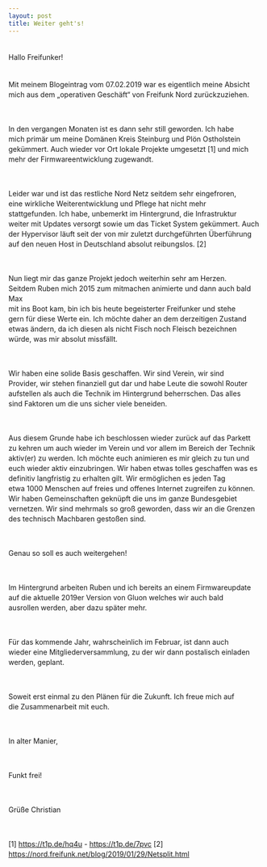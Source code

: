 ```yaml
---
layout: post
title: Weiter geht's!
---
```

<div style="line-height: 20px;white-space: pre-wrap;">
Hallo Freifunker!

Mit meinem Blogeintrag vom 07.02.2019 war es eigentlich meine Absicht mich aus dem „operativen Geschäft“ von Freifunk Nord zurückzuziehen.

In den vergangen Monaten ist es dann sehr still geworden. Ich habe mich primär um meine Domänen Kreis Steinburg und Plön Ostholstein gekümmert. Auch wieder vor Ort lokale Projekte umgesetzt [1]  und mich mehr der Firmwareentwicklung zugewandt.

Leider war und ist das restliche Nord Netz seitdem sehr eingefroren, eine wirkliche Weiterentwicklung und Pflege hat nicht mehr stattgefunden. Ich habe, unbemerkt im Hintergrund, die Infrastruktur weiter mit Updates versorgt sowie um das Ticket System gekümmert. Auch der Hypervisor läuft seit der von mir zuletzt durchgeführten Überführung auf den neuen Host in Deutschland absolut reibungslos. [2]

Nun liegt mir das ganze Projekt jedoch weiterhin sehr am Herzen. Seitdem Ruben mich 2015 zum mitmachen animierte und dann auch bald Max mit ins Boot kam, bin ich bis heute begeisterter Freifunker und stehe gern für diese Werte ein. Ich möchte daher an dem derzeitigen Zustand etwas ändern, da ich diesen als nicht Fisch noch Fleisch bezeichnen würde, was mir absolut missfällt.

Wir haben eine solide Basis geschaffen. Wir sind Verein, wir sind Provider, wir stehen finanziell gut dar und habe Leute die sowohl Router aufstellen als auch die Technik im Hintergrund beherrschen. Das alles sind Faktoren um die uns sicher viele beneiden.  

Aus diesem Grunde habe ich beschlossen wieder zurück auf das Parkett zu kehren um auch wieder im Verein und vor allem im Bereich der Technik aktiv(er) zu werden. Ich möchte euch animieren es mir gleich zu tun und euch wieder aktiv einzubringen. Wir haben etwas tolles geschaffen was es definitiv langfristig zu erhalten gilt. Wir ermöglichen es jeden Tag etwa 1000 Menschen auf freies und offenes Internet zugreifen zu können. Wir haben Gemeinschaften geknüpft die uns im ganze Bundesgebiet vernetzen. Wir sind mehrmals so groß geworden, dass wir an die Grenzen des technisch Machbaren gestoßen sind.  

Genau so soll es auch weitergehen!

Im Hintergrund arbeiten Ruben und ich bereits an einem Firmwareupdate auf die aktuelle 2019er Version von Gluon welches wir auch bald ausrollen werden, aber dazu später mehr.

Für das kommende Jahr, wahrscheinlich im Februar, ist dann auch wieder eine Mitgliederversammlung, zu der wir dann postalisch einladen werden, geplant.  

Soweit erst einmal zu den Plänen für die Zukunft. Ich freue mich auf die Zusammenarbeit mit euch.

In alter Manier,

Funkt frei!

Grüße
Christian

[1] https://t1p.de/hq4u - https://t1p.de/7pvc
[2] https://nord.freifunk.net/blog/2019/01/29/Netsplit.html

</div>
